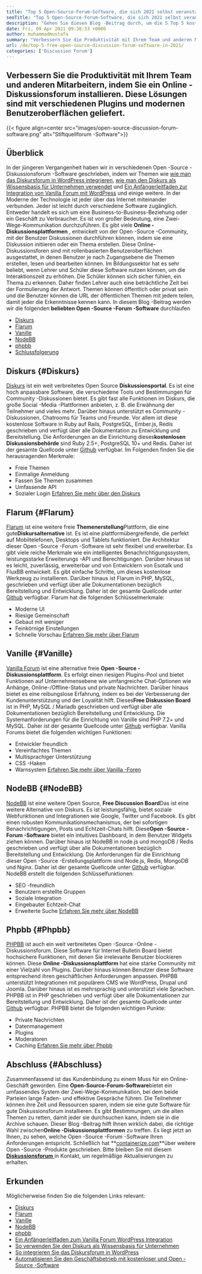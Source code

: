 ```yaml
---
title: "Top 5 Open-Source-Forum-Software, die sich 2021 selbst veranstalten können" 
seoTitle: "Top 5 Open-Source-Forum-Software, die sich 2021 selbst veranstalten können" 
description: "Gehen Sie diesen Blog -Beitrag durch, um die 5 Top 5 kostenlosen Open -Source -Forum -Software zu erhalten, die Diskurs, Flarum, Vanille, NodeBB und PHPBB enthält." 
date: Fri, 09 Apr 2021 09:38:33 +0000
author: muhammadmustafa
summary: "Verbessern Sie die Produktivität mit Ihrem Team und anderen Mitarbeitern, indem Sie ein Online -Diskussionsforum installieren. Diese Lösungen sind mit verschiedenen Plugins und modernen Benutzeroberflächen geliefert." 
url: /de/top-5-free-open-source-discussion-forum-software-in-2021/
categories: ['Discussion Forum']
---
```


## Verbessern Sie die Produktivität mit Ihrem Team und anderen Mitarbeitern, indem Sie ein Online -Diskussionsforum installieren. Diese Lösungen sind mit verschiedenen Plugins und modernen Benutzeroberflächen geliefert.

{{< figure align=center src="images/open-source-discussion-forum-software.png" alt="Stiftquellforum -Software">}}


## **Überblick** 
In der jüngeren Vergangenheit haben wir in verschiedenen Open -Source -Diskussionsforum -Software geschrieben, indem wir Themen wie [wie man das Diskursforum in WordPress integrieren][1], [wie man den Diskurs als Wissensbasis für Unternehmen verwendet][2] und [ Ein Anfängerleitfaden zur Integration von Vanilla Forum mit WordPress][3] und einige weitere. In der Moderne der Technologie ist jeder über das Internet miteinander verbunden. Jeder ist leicht durch verschiedene Software zugänglich. Entweder handelt es sich um eine Business-to-Business-Beziehung oder ein Geschäft zu Verbraucher. Es ist von großer Bedeutung, eine Zwei-Wege-Kommunikation durchzuführen. Es gibt viele **Online -Diskussionsplattformen** , entwickelt von der Open -Source -Community, mit der Benutzer Diskussionen durchführen können, indem sie eine Diskussion initiieren oder ein Thema erstellen.
Diese Online-Diskussionsforen sind mit rollenbasierten Benutzeroberflächen ausgestattet, in denen Benutzer je nach Zugangsebene die Themen erstellen, lesen und bearbeiten können. Im Bildungssektor hat es sehr beliebt, wenn Lehrer und Schüler diese Software nutzen können, um die Interaktionszeit zu erhöhen. Die Schüler können sich sicher fühlen, ein Thema zu erkennen. Daher finden Lehrer auch eine beträchtliche Zeit bei der Formulierung der Antwort. Themen können öffentlich oder privat sein und die Benutzer können die URL der öffentlichen Themen mit jedem teilen, damit jeder die Erkenntnisse kennen kann. In diesem Blog -Beitrag werden wir die folgenden **beliebten Open -Source -Forum -Software** durchlaufen
  * [Diskurs][4]
  * [Flarum][5]
  * [Vanille][6]
  * [NodeBB][7]
  * [phpbb][8]
  * [Schlussfolgerung][9]

## Diskurs {#Diskurs}

[Diskurs][10] ist ein weit verbreitetes Open Source **Diskussionsportal**. Es ist eine hoch anpassbare Software, die verschiedene Tools und Bestimmungen für Community -Diskussionen bietet. Es gibt fast alle Funktionen im Diskurs, die große Social -Media -Plattformen anbieten, z. B. die Erwähnung der Teilnehmer und vieles mehr. Darüber hinaus unterstützt es Community -Diskussionen, Chatrooms für Teams und Freunde. Vor allem ist diese kostenlose Software in Ruby auf Rails, PostgreSQL, Ember.js, Redis geschrieben und verfügt über alle Dokumentation zu Entwicklung und Bereitstellung. Die Anforderungen an die Einrichtung dieses**kostenlosen Diskussionsbehörde** sind Ruby 2.5+, PostgreSQL 10+ und Redis. Daher ist der gesamte Quellcode unter [Github][11] verfügbar.
Im Folgenden finden Sie die herausragenden Merkmale:
  * Freie Themen
  * Einmalige Anmeldung
  * Fassen Sie Themen zusammen
  * Umfassende API
  * Sozialer Login
[Erfahren Sie mehr über den Diskurs][12]

## Flarum {#Flarum}

[Flarum][13] ist eine weitere freie **Themenerstellung**Plattform, die eine gute**Diskursalternative** ist. Es ist eine plattformübergreifende, die perfekt auf Mobiltelefonen, Desktops und Tablets funktioniert. Die Architektur dieser Open -Source -Forum -Software ist sehr flexibel und erweiterbar. Es gibt viele reiche Merkmale wie ein intelligentes Benachrichtigungssystem, leistungsstarke Erweiterungs -API und Berechtigungen. Darüber hinaus ist es leicht, zuverlässig, erweiterbar und von Entwicklern von Esotalk und FluxBB entwickelt. Es gibt einfache Schritte, um dieses kostenlose Werkzeug zu installieren. Darüber hinaus ist Flarum in PHP, MySQL, geschrieben und verfügt über alle Dokumentationen bezüglich Bereitstellung und Entwicklung. Daher ist der gesamte Quellcode unter [Github][14] verfügbar.
Flarum hat die folgenden Schlüsselmerkmale:
  * Moderne UI
  * Riesige Gemeinschaft
  * Gebaut mit weniger
  * Feinkörnige Einstellungen
  * Schnelle Vorschau
[Erfahren Sie mehr über Flarum][15]

## Vanille {#Vanille}

[Vanilla Forum][16] ist eine alternative freie **Open -Source -Diskussionsplattform**. Es erfolgt einen riesigen Plugins-Pool und bietet Funktionen auf Unternehmensebene wie umfangreiche Chat-Optionen wie Anhänge, Online-/Offline-Status und private Nachrichten. Darüber hinaus bietet es eine reibungslose Erfahrung, indem es bei der Verbesserung der Kundenunterstützung und der Loyalität hilft. Dieses**Free Diskussion Board** ist in PHP, MySQL / Mariadb geschrieben und verfügt über alle Dokumentationen bezüglich Bereitstellung und Entwicklung. Die Systemanforderungen für die Einrichtung von Vanille sind PHP 7.2+ und MySQL. Daher ist der gesamte Quellcode unter [Github][17] verfügbar.
Vanilla Forums bietet die folgenden wichtigen Funktionen:
  * Entwickler freundlich
  * Vereinfachtes Themen
  * Multisprachiger Unterstützung
  * CSS -Haken
  * Warnsystem
[Erfahren Sie mehr über Vanilla -Foren][18]

## NodeBB {#NodeBB}

[NodeBB][19] ist eine weitere Open Source, **Free Discussion Board**Das ist eine weitere Alternative von Diskurs. Es ist leistungsfähig, bietet soziale Webfunktionen und Integrationen wie Google, Twitter und Facebook. Es gibt einen robusten Kommunikationsmechanismus, der bei sofortigen Benachrichtigungen, Posts und Echtzeit-Chats hilft. Diese**Open -Source -Forum -Software** bietet ein intuitives Dashboard, in dem Benutzer Widgets ziehen können. Darüber hinaus ist NodeBB in node.js und mongoDB / Redis geschrieben und verfügt über alle Dokumentationen bezüglich Bereitstellung und Entwicklung. Die Anforderungen für die Einrichtung dieser Open -Source -Erstellungsplattform sind Node.js, Redis, MongoDB und Nginx. Daher ist der gesamte Quellcode unter [Github][20] verfügbar.
NodeBB erstellt die folgenden Schlüsselfunktionen:
  * SEO -freundlich
  * Benutzern erstellte Gruppen
  * Soziale Integration
  * Eingebauter Echtzeit-Chat
  * Erweiterte Suche
[Erfahren Sie mehr über NodeBB][21]

## Phpbb {#Phpbb}

[PHPBB][22] ist auch ein weit verbreitetes Open -Source -Online -Diskussionsforum. Diese Software für Internet Bulletin Board bietet hochsichere Funktionen, mit denen Sie irrelevante Benutzer blockieren können. Diese **Online -Diskussionsplattform** hat eine starke Community mit einer Vielzahl von Plugins. Darüber hinaus können Benutzer diese Software entsprechend ihren geschäftlichen Anforderungen anpassen. PHPBB unterstützt Integrationen mit populärem CMS wie WordPress, Drupal und Joomla. Darüber hinaus ist es mehrsprachig und unterstützt viele Sprachen. PHPBB ist in PHP geschrieben und verfügt über alle Dokumentationen zur Bereitstellung und Entwicklung. Daher ist der gesamte Quellcode unter [Github][23] verfügbar.
PHPBB bietet die folgenden wichtigen Punkte:
  * Private Nachrichten
  * Datenmanagement
  * Plugins
  * Moderatoren
  * Caching
[Erfahren Sie mehr über Phpbb][24]

## Abschluss {#Abschluss}

Zusammenfassend ist das Kundenbindung zu einem Muss für ein Online-Geschäft geworden. Eine **Open-Source-Forum-Software**bietet ein umfassendes System der Zwei-Wege-Kommunikation, bei dem beide Parteien lange Faden- und effektive Gespräche führen. Die Teilnehmer können ihre Zeit und Ressourcen sparen, indem sie eine gute Software für gute Diskussionsforum installieren. Es gibt Bestimmungen, um die alten Themen zu retten, damit jeder sie durchsuchen kann, indem sie in die Archive schauen. Dieser Blog -Beitrag hilft Ihnen wirklich dabei, die richtige Wahl zwischen**Online -Diskussionsplattformen** zu treffen. Es liegt jetzt an Ihnen, zu sehen, welche Open -Source -Forum -Software Ihren Anforderungen entspricht.
Schließlich hat **[containerize.com][25]**über weitere Open -Source -Produkte geschrieben. Bitte bleiben Sie mit diesem [**Diskussionsforum** ][26] in Kontakt, um regelmäßige Aktualisierungen zu erhalten.

## Erkunden
Möglicherweise finden Sie die folgenden Links relevant:
  * [Diskurs][10]
  * [Flarum][13]
  * [Vanille][16]
  * [NodeBB][19]
  * [phpbb][22]
  * [Ein Anfängerleitfaden zum Vanilla Forum WordPress Integration][27]
  * [So verwenden Sie den Diskurs als Wissensbasis für Unternehmen][2]
  * [So integrieren Sie das Diskursforum in WordPress][1]
  * [Automatisieren Sie den Geschäftsbetrieb mit kostenloser und Open -Source -Software][28]



[1]: https://blog.containerize.com/blogging/how-to-integrate-discourse-forum-with-wordpress/
[2]: https://blog.containerize.com/discussion-forum/how-to-use-discourse-as-a-knowledge-base/
[3]: https://blog.containerize.com/blogging/how-to-a-install-plugin-in-wordpress-vanilla-forum/
[4]: #Discourse
[5]: #Flarum
[6]: #Vanilla
[7]: #NodeBB
[8]: #phpBB
[9]: #Conclusion
[10]: https://products.containerize.com/discussion-forum/discourse
[11]: https://github.com/discourse/discourse
[12]: https://www.discourse.org/
[13]: https://products.containerize.com/discussion-forum/flarum
[14]: https://github.com/flarum/flarum
[15]: http://flarum.org
[16]: https://products.containerize.com/discussion-forum/vanilla
[17]: https://github.com/vanilla/vanilla
[18]: https://open.vanillaforums.com/
[19]: https://products.containerize.com/discussion-forum/nodebb
[20]: https://github.com/NodeBB/NodeBB
[21]: https://nodebb.org/
[22]: https://products.containerize.com/discussion-forum/phpbb
[23]: https://github.com/phpbb/phpbb
[24]: https://www.phpbb.com/
[25]: https://www.containerize.com/
[26]: https://products.containerize.com/discussion-forum/
[27]: https://blog.containerize.com/blogging/how-to-a-install-plugin-in-wordpress-vanilla-forum/
[28]: https://blog.containerize.com/blogging/automate-business-operations-using-open-source-software/
